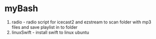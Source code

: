 # myBash


1. radio - radio script for icecast2 and ezstream to scan folder with mp3 files and save playlist in to folder 
2. linuxSwift - install swift to linux ubuntu 
